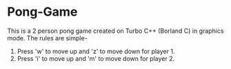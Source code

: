 # Pong-Game
This is a 2 person pong game created on Turbo C++ (Borland C) in graphics mode.
The rules are simple-
1. Press 'w' to move up and 'z' to move down for player 1.
2. Press 'i' to move up and 'm' to move down for player 2.
